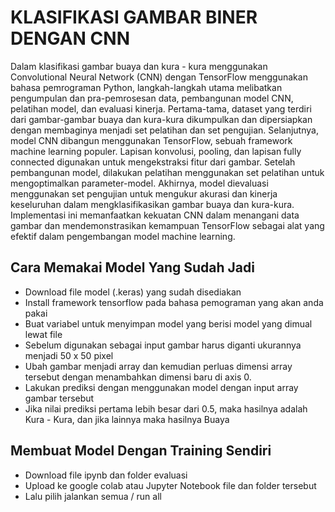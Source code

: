# KLASIFIKASI GAMBAR BINER DENGAN CNN

Dalam klasifikasi gambar buaya dan kura - kura menggunakan Convolutional Neural Network (CNN) dengan TensorFlow menggunakan bahasa pemrograman Python, langkah-langkah utama melibatkan pengumpulan dan pra-pemrosesan data, pembangunan model CNN, pelatihan model, dan evaluasi kinerja. Pertama-tama, dataset yang terdiri dari gambar-gambar buaya dan kura-kura dikumpulkan dan dipersiapkan dengan membaginya menjadi set pelatihan dan set pengujian. Selanjutnya, model CNN dibangun menggunakan TensorFlow, sebuah framework machine learning populer. Lapisan konvolusi, pooling, dan lapisan fully connected digunakan untuk mengekstraksi fitur dari gambar. Setelah pembangunan model, dilakukan pelatihan menggunakan set pelatihan untuk mengoptimalkan parameter-model. Akhirnya, model dievaluasi menggunakan set pengujian untuk mengukur akurasi dan kinerja keseluruhan dalam mengklasifikasikan gambar buaya dan kura-kura. Implementasi ini memanfaatkan kekuatan CNN dalam menangani data gambar dan mendemonstrasikan kemampuan TensorFlow sebagai alat yang efektif dalam pengembangan model machine learning.

## Cara Memakai Model Yang Sudah Jadi

- Download file model (.keras) yang sudah disediakan
- Install framework tensorflow pada bahasa pemograman yang akan anda pakai
- Buat variabel untuk menyimpan model yang berisi model yang dimual lewat file
- Sebelum digunakan sebagai input gambar harus diganti ukurannya menjadi 50 x 50 pixel
- Ubah gambar menjadi array dan kemudian perluas dimensi array tersebut dengan menambahkan dimensi baru di axis 0.
- Lakukan prediksi dengan menggunakan model dengan input array gambar tersebut
- Jika nilai prediksi pertama lebih besar dari 0.5, maka hasilnya adalah Kura - Kura, dan jika lainnya maka hasilnya Buaya

## Membuat Model Dengan Training Sendiri

- Download file ipynb dan folder evaluasi
- Upload ke google colab atau Jupyter Notebook file dan folder tersebut
- Lalu pilih jalankan semua / run all
